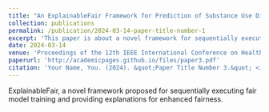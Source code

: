 ```yaml
---
title: "An ExplainableFair Framework for Prediction of Substance Use Disorder Treatment Completion"
collection: publications
permalink: /publication/2024-03-14-paper-title-number-1
excerpt: 'This paper is about a novel framework for sequentially executing fair model training and providing explanations for enhanced fairness.'
date: 2024-03-14
venue: 'Proceedings of the 12th IEEE International Conference on Health Informatics (IEEE ICHI'24)'
paperurl: 'http://academicpages.github.io/files/paper3.pdf'
citation: 'Your Name, You. (2024). &quot;Paper Title Number 3.&quot; <i>GitHub Journal of Bugs</i>. 1(3).'
---
```


ExplainableFair, a novel framework proposed for sequentially executing fair model training and providing explanations for enhanced fairness.
